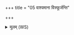 +++
title = "05 वाश्यमाना विस्फूर्जन्ति"

+++
<details><summary>मूलम् (WS)</summary>

वाश्यमाना विस्फूर्जन्ति ब्रह्मगवी ब्रह्मज्यम् ॥ ॥ ५ ॥
</details>